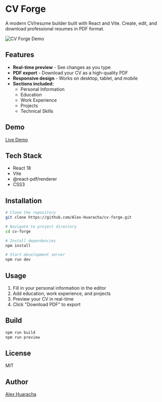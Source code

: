 # CV Forge

A modern CV/resume builder built with React and Vite. Create, edit, and download professional resumes in PDF format.

![CV Forge Demo](https://github.com/user-attachments/assets/d1b7bd5f-c7fc-4003-94f3-e8d3f5e0ccfd)

## Features

- **Real-time preview** - See changes as you type
- **PDF export** - Download your CV as a high-quality PDF
- **Responsive design** - Works on desktop, tablet, and mobile
- **Sections included:**
  - Personal Information
  - Education
  - Work Experience
  - Projects
  - Technical Skills

## Demo

[Live Demo](https://cv-forge-q8ka.vercel.app/)

## Tech Stack

- React 18
- Vite
- @react-pdf/renderer
- CSS3

## Installation

```zsh
# Clone the repository
git clone https://github.com/Alex-Huaracha/cv-forge.git

# Navigate to project directory
cd cv-forge

# Install dependencies
npm install

# Start development server
npm run dev
```

## Usage

1. Fill in your personal information in the editor
2. Add education, work experience, and projects
3. Preview your CV in real-time
4. Click "Download PDF" to export

## Build

```bash
npm run build
npm run preview
```

## License

MIT

## Author

[Alex Huaracha](https://github.com/Alex-Huaracha)
